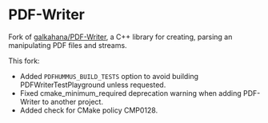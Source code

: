 # PDF-Writer
Fork of [galkahana/PDF-Writer](https://github.com/galkahana/PDF-Writer), a C++ library for creating, parsing an manipulating PDF files and streams.

This fork:
- Added `PDFHUMMUS_BUILD_TESTS` option to avoid building PDFWriterTestPlayground unless requested.
- Fixed cmake_minimum_required deprecation warning when adding PDF-Writer to another project.
- Added check for CMake policy CMP0128.
